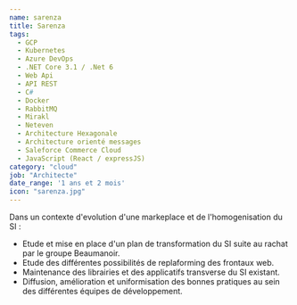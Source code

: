 ```yaml
---
name: sarenza
title: Sarenza
tags:
  - GCP
  - Kubernetes
  - Azure DevOps
  - .NET Core 3.1 / .Net 6
  - Web Api
  - API REST
  - C#
  - Docker
  - RabbitMQ
  - Mirakl
  - Neteven
  - Architecture Hexagonale
  - Architecture orienté messages
  - Saleforce Commerce Cloud
  - JavaScript (React / expressJS)
category: "cloud"
job: "Architecte"
date_range: '1 ans et 2 mois'
icon: "sarenza.jpg"
---
```


Dans un contexte d'evolution d'une markeplace et de l'homogenisation du SI :

- Etude et mise en place d'un plan de transformation du SI suite au rachat par le groupe Beaumanoir.
- Etude des différentes possibilités de replaforming des frontaux web.
- Maintenance des librairies et des applicatifs transverse du SI existant.
- Diffusion, amélioration et uniformisation des bonnes pratiques au sein des différentes équipes de développement.
